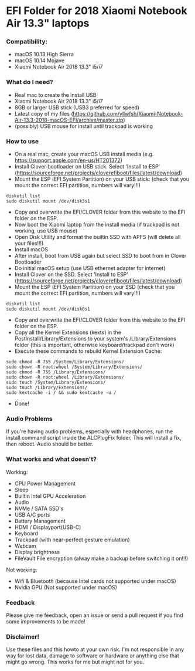 # EFI Folder for 2018 Xiaomi Notebook Air 13.3" laptops
### Compatibility:
* macOS 10.13 High Sierra
* macOS 10.14 Mojave
* Xiaomi Notebook Air 2018 13.3" i5/i7

### What do I need?
* Real mac to create the install USB
* Xiaomi Notebook Air 2018 13.3" i5/i7
* 8GB or larger USB stick (USB3 preferred for speed)
* Latest copy of my files (https://github.com/yllwfsh/Xiaomi-Notebook-Air-13.3-2018-macOS-EFI/archive/master.zip)
* (possibly) USB mouse for install until trackpad is working

### How to use
* On a real mac, create your macOS USB install media (e.g. https://support.apple.com/en-us/HT201372)
* Install Clover bootloader on USB stick. Select 'Install to ESP' (https://sourceforge.net/projects/cloverefiboot/files/latest/download)
* Mount the ESP (EFI System Partition) on your USB stick: (check that you mount the correct EFI partition, numbers will vary!!!)

```
diskutil list
sudo diskutil mount /dev/disk3s1
```
* Copy and overwrite the EFI/CLOVER folder from this website to the EFI folder on the ESP.
* Now boot the Xiaomi laptop from the install media (if trackpad is not working, use USB mouse)
* Open Disk Utility and format the builtin SSD with APFS (will delete all your files!!!)
* Install macOS 
* After install, boot from USB again but select SSD to boot from in Clover Bootloader
* Do initial macOS setup (use USB ethernet adapter for internet)
* Install Clover on the SSD. Select 'Install to ESP' (https://sourceforge.net/projects/cloverefiboot/files/latest/download)
* Mount the ESP (EFI System Partition) on your SSD (check that you mount the correct EFI partition, numbers will vary!!!)

```
diskutil list
sudo diskutil mount /dev/disk0s1
```
* Copy and overwrite the EFI/CLOVER folder from this website to the EFI folder on the ESP.
* Copy all the Kernel Extensions (kexts) in the PostInstall/Library/Extensions to your system's /Library/Extensions folder (this is important, otherwise keyboard/trackpad don't work)
* Execute these commands to rebuild Kernel Extension Cache:

```
sudo chmod -R 755 /System/Library/Extensions/
sudo chown -R root:wheel /System/Library/Extensions/
sudo chmod -R 755 /Library/Extensions/
sudo chown -R root:wheel /Library/Extensions/
sudo touch /System/Library/Extensions/
sudo touch /Library/Extensions/
sudo kextcache -i / && sudo kextcache -u /
```
* Done!

### Audio Problems
If you're having audio problems, especially with headphones, run the install.command script inside the ALCPlugFix folder. This will install a fix, then reboot. Audio should be better.

### What works and what doesn't?
Working:
* CPU Power Management
* Sleep
* Builtin Intel GPU Acceleration
* Audio
* NVMe / SATA SSD's
* USB A/C ports
* Battery Management
* HDMI / Displayport(USB-C)
* Keyboard
* Trackpad (with near-perfect gesture emulation)
* Webcam
* Display brightness
* FileVault File encryption (alway make a backup before switching it on!!!)

Not working:
* Wifi & Bluetooth (because Intel cards not supported under macOS)
* Nvidia GPU (Not supported under macOS)

### Feedback
Please give me feedback, open an issue or send a pull request if you find some improvements to be made!

### Disclaimer!
Use these files and this howto at your own risk. I'm not responsible in any way for lost data, damage to software or hardware or anything else that might go wrong. This works for me but might not for you.
